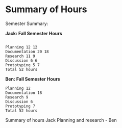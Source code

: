 # Summary of Hours

Semester Summary:

**Jack: Fall Semester Hours**
```

Planning 12 12
Documentation 20 18
Research 11 9
Discussion 6 6
Prototyping 5 7
Total 52 hours
```

__Ben: Fall Semester Hours__
```
Planning 12
Documentation 18
Research 9
Discussion 6
Prototyping 7
Total 52 hours
```

Summary of hours
Jack
Planning and research - 
Ben
